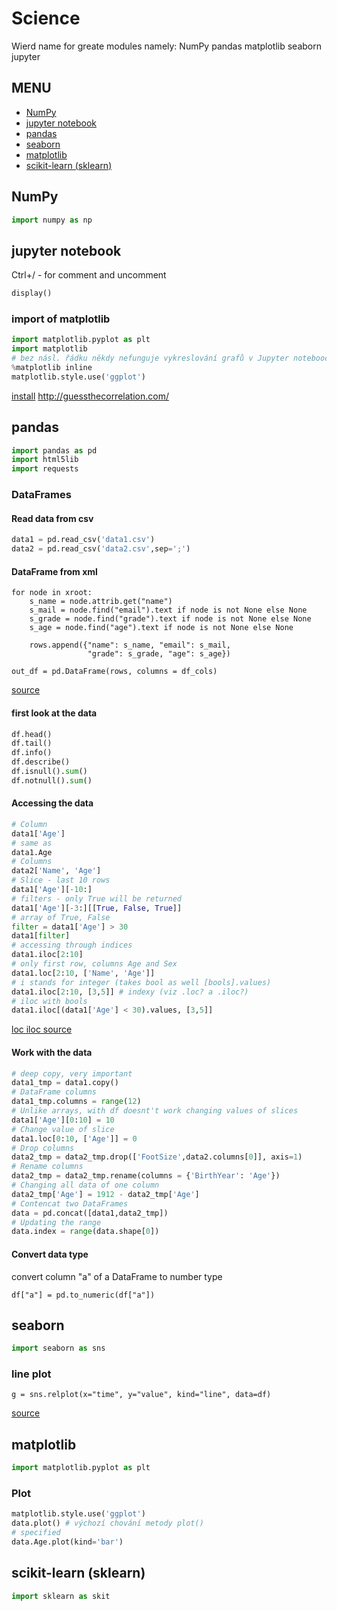 # Science

Wierd name for greate modules namely:
NumPy pandas matplotlib seaborn jupyter

## MENU
+ [NumPy](#numpy)
+ [jupyter notebook](#jupyter-notebook)
+ [pandas](#pandas)
+ [seaborn](#seaborn)
+ [matplotlib](#matplotlib)
+ [scikit-learn (sklearn)](#scikit-learn-(sklearn))

## NumPy

```py
import numpy as np
```

## jupyter notebook

Ctrl+/ - for comment and uncomment

```py
display()
```

### import of matplotlib
```py
import matplotlib.pyplot as plt
import matplotlib
# bez násl. řádku někdy nefunguje vykreslování grafů v Jupyter noteboocích
%matplotlib inline 
matplotlib.style.use('ggplot')
```

[install](https://jupyter.org/install)
http://guessthecorrelation.com/


## pandas

```py
import pandas as pd
import html5lib
import requests
```

### DataFrames

#### Read data from csv
```py
data1 = pd.read_csv('data1.csv')
data2 = pd.read_csv('data2.csv',sep=';')
```

#### DataFrame from xml
```
for node in xroot: 
    s_name = node.attrib.get("name")
    s_mail = node.find("email").text if node is not None else None
    s_grade = node.find("grade").text if node is not None else None
    s_age = node.find("age").text if node is not None else None
    
    rows.append({"name": s_name, "email": s_mail, 
                 "grade": s_grade, "age": s_age})

out_df = pd.DataFrame(rows, columns = df_cols)
```
[source](https://medium.com/@robertopreste/from-xml-to-pandas-dataframes-9292980b1c1c)

#### first look at the data
```py
df.head()
df.tail()
df.info()
df.describe()
df.isnull().sum()
df.notnull().sum()
```

#### Accessing the data
```py
# Column
data1['Age']
# same as
data1.Age
# Columns
data2['Name', 'Age']
# Slice - last 10 rows
data1['Age'][-10:]
# filters - only True will be returned
data1['Age'][-3:][[True, False, True]]
# array of True, False
filter = data1['Age'] > 30
data1[filter]
# accessing through indices
data1.iloc[2:10]
# only first row, columns Age and Sex
data1.loc[2:10, ['Name', 'Age']]
# i stands for integer (takes bool as well [bools].values)
data1.iloc[2:10, [3,5]] # indexy (viz .loc? a .iloc?)
# iloc with bools
data1.iloc[(data1['Age'] < 30).values, [3,5]]
```
[loc iloc source](https://www.pythonprogramming.in/what-is-difference-between-iloc-and-loc-in-pandas.html)

#### Work with the data
```py
# deep copy, very important
data1_tmp = data1.copy()
# DataFrame columns
data1_tmp.columns = range(12)
# Unlike arrays, with df doesnt't work changing values of slices
data1['Age'][0:10] = 10
# Change value of slice
data1.loc[0:10, ['Age']] = 0
# Drop columns
data2_tmp = data2_tmp.drop(['FootSize',data2.columns[0]], axis=1)
# Rename columns
data2_tmp = data2_tmp.rename(columns = {'BirthYear': 'Age'})
# Changing all data of one column
data2_tmp['Age'] = 1912 - data2_tmp['Age']
# Contencat two DataFrames
data = pd.concat([data1,data2_tmp])
# Updating the range
data.index = range(data.shape[0])
```

#### Convert data type

convert column "a" of a DataFrame to number type
```
df["a"] = pd.to_numeric(df["a"])
```


## seaborn

```py
import seaborn as sns
```

### line plot
```
g = sns.relplot(x="time", y="value", kind="line", data=df)
```
[source](https://seaborn.pydata.org/generated/seaborn.relplot.html)

## matplotlib

```py
import matplotlib.pyplot as plt
```

### Plot

```py
matplotlib.style.use('ggplot')
data.plot() # výchozí chování metody plot()
# specified
data.Age.plot(kind='bar')
```

## scikit-learn (sklearn)

```py
import sklearn as skit
```
